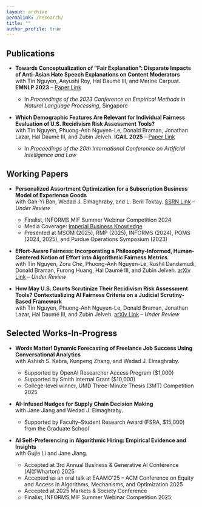 ```yaml
---
layout: archive
permalink: /research/
title: ""
author_profile: true
---
```


## Publications
- **Towards Conceptualization of “Fair Explanation”: Disparate Impacts of Anti-Asian Hate Speech Explanations on Content Moderators**  
  with Tin Nguyen, Aayushi Roy, Hal Daumé III, and Marine Carpuat. **EMNLP 2023** – [Paper Link](https://aclanthology.org/2023.emnlp-main.602)  
  - In *Proceedings of the 2023 Conference on Empirical Methods in Natural Language Processing*, Singapore

- **Which Demographic Features Are Relevant for Individual Fairness Evaluation of U.S. Recidivism Risk Assessment Tools?**  
  with Tin Nguyen, Phuong-Anh Nguyen-Le, Donald Braman, Jonathan Lazar, Hal Daumé III, and Zubin Jelveh. **ICAIL 2025** – [Paper Link](https://www.arxiv.org/pdf/2505.09868)  
  - In *Proceedings of the 20th International Conference on Artificial Intelligence and Law*

## Working Papers
- **Personalized Assortment Optimization for a Subscription Business Model of Experience Goods**  
  with Gah-Yi Ban, Wedad J. Elmaghraby, and L. Beril Toktay. [SSRN Link](https://ssrn.com/abstract=5159539) – *Under Review*  
  - Finalist, INFORMS MIF Summer Webinar Competition 2024  
  - Media Coverage: [Imperial Business Knowledge](https://www.imperial.ac.uk/business-school/ib-knowledge/entrepreneurship-innovation/ai-powered-rental-fashion-smarter-recommendations/)  
  - Presented at MSOM (2025), RMP (2025), INFORMS (2024), POMS (2024, 2025), and Purdue Operations Symposium (2023)

- **Effort-Aware Fairness: Incorporating a Philosophy-Informed, Human-Centered Notion of Effort into Algorithmic Fairness Metrics**  
  with Tin Nguyen, Zora Che, Phuong-Anh Nguyen-Le, Rushil Dandamudi, Donald Braman, Furong Huang, Hal Daumé III, and Zubin Jelveh. [arXiv Link](https://arxiv.org/pdf/2505.19317) – *Under Review*

- **How May U.S. Courts Scrutinize Their Recidivism Risk Assessment Tools? Contextualizing AI Fairness Criteria on a Judicial Scrutiny-Based Framework**  
  with Tin Nguyen, Phuong-Anh Nguyen-Le, Donald Braman, Jonathan Lazar, Hal Daumé III, and Zubin Jelveh. [arXiv Link](https://arxiv.org/abs/2505.02749) – *Under Review*

## Selected Works-In-Progress
- **Words Matter! Dynamic Forecasting of Freelance Job Success Using Conversational Analytics**  
  with Ashish S. Kabra, Kunpeng Zhang, and Wedad J. Elmaghraby.
  - Supported by OpenAI Researcher Access Program ($1,000)  
  - Supported by Smith Internal Grant ($10,000)  
  - College-level winner, UMD Three-Minute Thesis (3MT) Competition 2025

- **AI-Infused Nudges for Supply Chain Decision Making**  
  with Jane Jiang and Wedad J. Elmaghraby.
  - Supported by Faculty–Student Research Award (FSRA, $15,000) from the Graduate School

- **AI Self-Preferencing in Algorithmic Hiring: Empirical Evidence and Insights**  
  with Gujie Li and Jane Jiang.
  - Accepted at 3rd Annual Business & Generative AI Conference (AI@Wharton) 2025
  - Accepted as an oral talk at EAAMO'25 – ACM Conference on Equity and Access in Algorithms, Mechanisms, and Optimization 2025
  - Accepted at 2025 Markets & Society Conference  
  - Finalist, INFORMS MIF Summer Webinar Competition 2025

 <!-- * Presented at Smith DOIT Doctoral Consortium 2025, POMS (2025). -->


<!-- **Hide and Seek at the German Federal Constitutional Court: Identifying the Justice Referee with Author Topic Model** Joint work with Tin Nguyen, Andrew Mao, Jordan Boyd-Graber, and Christoph Engel. -->
<!-- 
**Bipartite Networked Multi-agent Reinforcement Learning for Decentralized Matching Markets** Joint work with Yan Xu.
 * Accepted by Yale 2024 Conference on AI/ML/BA.
 * Presented at POMS Conference 2024, Minneapolis, MN. -->



